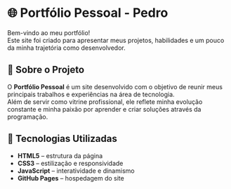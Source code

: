 # 🌐 Portfólio Pessoal - Pedro

Bem-vindo ao meu portfólio!  
Este site foi criado para apresentar meus projetos, habilidades e um pouco da minha trajetória como desenvolvedor.

## 🚀 Sobre o Projeto

O **Portfólio Pessoal** é um site desenvolvido com o objetivo de reunir meus principais trabalhos e experiências na área de tecnologia.  
Além de servir como vitrine profissional, ele reflete minha evolução constante e minha paixão por aprender e criar soluções através da programação.

## 🧠 Tecnologias Utilizadas

- **HTML5** – estrutura da página  
- **CSS3** – estilização e responsividade  
- **JavaScript** – interatividade e dinamismo  
- **GitHub Pages** – hospedagem do site  
